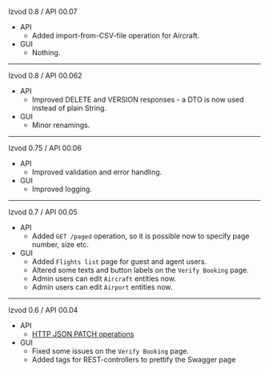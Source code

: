 Izvod 0.8 / API 00.07
- API
  - Added import-from-CSV-file operation for Aircraft.
- GUI
  - Nothing.
--------------
Izvod 0.8 / API 00.062
- API
  - Improved DELETE and VERSION responses - a DTO is now used instead of plain String.
- GUI
  - Minor renamings.
--------------
Izvod 0.75 / API 00.06
- API
  - Improved validation and error handling.
- GUI
  - Improved logging.
--------------
Izvod 0.7 / API 00.05
- API
  - Added ``GET /paged`` operation, so it is possible now to specify page number, size etc.
- GUI
  - Added ``Flights list`` page for guest and agent users.
  - Altered some texts and button labels on the ``Verify Booking`` page.
  - Admin users can edit ``Aircraft`` entities now.
  - Admin users can edit ``Airport`` entities now.
--------------
Izvod 0.6 / API 00.04
- API
  - [HTTP JSON PATCH operations](https://www.baeldung.com/spring-rest-json-patch)
- GUI
  - Fixed some issues on the ``Verify Booking`` page.
  - Added tags for REST-controllers to prettify the Swagger page